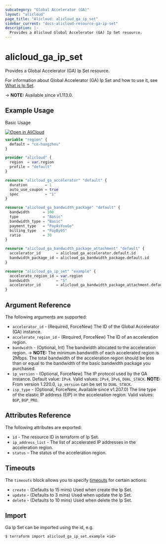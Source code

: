 ```yaml
---
subcategory: "Global Accelerator (GA)"
layout: "alicloud"
page_title: "Alicloud: alicloud_ga_ip_set"
sidebar_current: "docs-alicloud-resource-ga-ip-set"
description: |-
  Provides a Alicloud Global Accelerator (GA) Ip Set resource.
---
```


# alicloud_ga_ip_set

Provides a Global Accelerator (GA) Ip Set resource.

For information about Global Accelerator (GA) Ip Set and how to use it, see [What is Ip Set](https://www.alibabacloud.com/help/en/global-accelerator/latest/api-ga-2019-11-20-createipsets).

-> **NOTE:** Available since v1.113.0.

## Example Usage

Basic Usage

<div style="display: block;margin-bottom: 40px;"><div class="oics-button" style="float: right;position: absolute;margin-bottom: 10px;">
  <a href="https://api.aliyun.com/terraform?resource=alicloud_ga_ip_set&exampleId=6cf17f10-dac7-8038-d7b3-074b7ff5ababfc85d97b&activeTab=example&spm=docs.r.ga_ip_set.0.6cf17f10da&intl_lang=EN_US" target="_blank">
    <img alt="Open in AliCloud" src="https://img.alicdn.com/imgextra/i1/O1CN01hjjqXv1uYUlY56FyX_!!6000000006049-55-tps-254-36.svg" style="max-height: 44px; max-width: 100%;">
  </a>
</div></div>

```terraform
variable "region" {
  default = "cn-hangzhou"
}

provider "alicloud" {
  region  = var.region
  profile = "default"
}

resource "alicloud_ga_accelerator" "default" {
  duration        = 1
  auto_use_coupon = true
  spec            = "1"
}

resource "alicloud_ga_bandwidth_package" "default" {
  bandwidth      = 100
  type           = "Basic"
  bandwidth_type = "Basic"
  payment_type   = "PayAsYouGo"
  billing_type   = "PayBy95"
  ratio          = 30
}

resource "alicloud_ga_bandwidth_package_attachment" "default" {
  accelerator_id       = alicloud_ga_accelerator.default.id
  bandwidth_package_id = alicloud_ga_bandwidth_package.default.id
}

resource "alicloud_ga_ip_set" "example" {
  accelerate_region_id = var.region
  bandwidth            = "5"
  accelerator_id       = alicloud_ga_bandwidth_package_attachment.default.accelerator_id
}
```

## Argument Reference

The following arguments are supported:

* `accelerator_id` - (Required, ForceNew) The ID of the Global Accelerator (GA) instance.
* `accelerate_region_id` - (Required, ForceNew) The ID of an acceleration region.
* `bandwidth` - (Optional, Int) The bandwidth allocated to the acceleration region.
-> **NOTE:** The minimum bandwidth of each accelerated region is 2Mbps. The total bandwidth of the acceleration region should be less than or equal to the bandwidth of the basic bandwidth package you purchased.
* `ip_version` - (Optional, ForceNew) The IP protocol used by the GA instance. Default value: `IPv4`. Valid values: `IPv4`, `IPv6`, `DUAL_STACK`. **NOTE:** From version 1.220.0, `ip_version` can be set to `DUAL_STACK`.
* `isp_type` - (Optional, ForceNew, Available since v1.207.0) The line type of the elastic IP address (EIP) in the acceleration region. Valid values: `BGP`, `BGP_PRO`.

## Attributes Reference

The following attributes are exported:

* `id` - The resource ID in terraform of Ip Set.
* `ip_address_list` - The list of accelerated IP addresses in the acceleration region.
* `status` -  The status of the acceleration region.

## Timeouts

The `timeouts` block allows you to specify [timeouts](https://www.terraform.io/docs/configuration-0-11/resources.html#timeouts) for certain actions:

* `create` - (Defaults to 15 mins) Used when create the Ip Set.
* `update` - (Defaults to 3 mins) Used when update the Ip Set.
* `delete` - (Defaults to 10 mins) Used when delete the Ip Set.

## Import

Ga Ip Set can be imported using the id, e.g.

```shell
$ terraform import alicloud_ga_ip_set.example <id>
```
